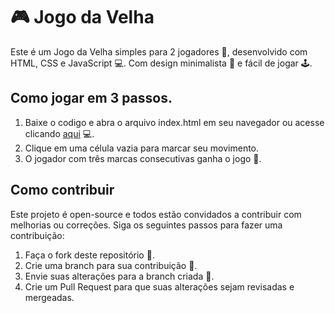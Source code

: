 # 🎮 Jogo da Velha

Este é um Jogo da Velha simples para 2 jogadores 🤝, desenvolvido com HTML, CSS e JavaScript 💻. Com design minimalista 🎨 e fácil de jogar 🕹️.

## Como jogar em 3 passos.
1. Baixe o codigo e abra o arquivo index.html em seu navegador ou acesse clicando [aqui]([gabriel-lacorte.github.io](https://gabriel-lacorte.github.io/)) 💻.
2. Clique em uma célula vazia para marcar seu movimento.
3. O jogador com três marcas consecutivas ganha o jogo 🎉.

## Como contribuir
Este projeto é open-source e todos estão convidados a contribuir com melhorias ou correções. Siga os seguintes passos para fazer uma contribuição:

1. Faça o fork deste repositório 🍴.
2. Crie uma branch para sua contribuição 🌱.
3. Envie suas alterações para a branch criada 🚀.
4. Crie um Pull Request para que suas alterações sejam revisadas e mergeadas.
